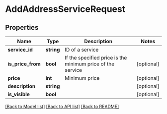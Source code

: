 # AddAddressServiceRequest

## Properties
Name | Type | Description | Notes
------------ | ------------- | ------------- | -------------
**service_id** | **string** | ID of a service | 
**is_price_from** | **bool** | If the specified price is the minimum price of the service | [optional] 
**price** | **int** | Minimum price | [optional] 
**description** | **string** |  | [optional] 
**is_visible** | **bool** |  | [optional] 

[[Back to Model list]](../../README.md#documentation-for-models) [[Back to API list]](../../README.md#documentation-for-api-endpoints) [[Back to README]](../../README.md)

